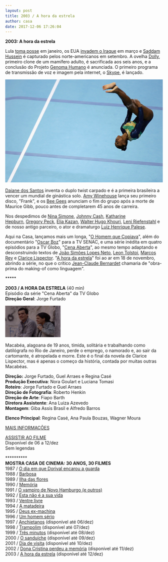 ```yaml
---
layout: post
title: 2003 / A hora da estrela
author: casa
date: 2017-12-06 17:26:04
---
```

**2003: A hora da estrela**

Lula [toma posse](https://en.wikipedia.org/wiki/First_inauguration_of_Luiz_In%C3%A1cio_Lula_da_Silva) em janeiro, os EUA [invadem o Iraque](https://en.wikipedia.org/wiki/2003_invasion_of_Iraq) em março e [Saddam Hussein](https://en.wikipedia.org/wiki/Saddam_Hussein) é capturado pelos norte-americanos em setembro. A ovelha [Dolly](https://en.wikipedia.org/wiki/Dolly_(sheep)), primeiro clone de um mamífero adulto, é sacrificada aos seis anos, e a conclusão do Projeto [Genoma Humano](https://pt.wikipedia.org/wiki/Genoma_humano) é anunciada. O primeiro programa de transmissão de voz e imagem pela internet, o [Skype](https://www.youtube.com/watch?v=UneEMkani5g), é lançado.

![](/uploads/daiane.jpg)

[Daiane dos Santos](https://youtu.be/_elohkkjDAY) inventa o duplo twist carpado e é a primeira brasileira a vencer um mundial de ginástica solo. [Amy Winehouse](https://www.youtube.com/watch?v=bOzVprikzKA) lança seu primeiro disco, "Frank", e os [Bee Gees](https://www.youtube.com/watch?v=thkh7wNdgoo) anunciam o fim do grupo após a morte de Maurice Gibb, pouco antes de completarem 45 anos de carreira.

Nos despedimos de [Nina Simone](https://www.youtube.com/watch?v=L5jI9I03q8E), [Johnny Cash](https://en.wikipedia.org/wiki/Johnny_Cash), [Katharine Hepburn](https://www.youtube.com/watch?v=EdYNtGEhb2Y), [Gregory Peck](https://www.youtube.com/watch?v=4I03LuMOzAQ), [Elia Kazan](https://en.wikipedia.org/wiki/Elia_Kazan), [Walter Hugo Khouri](http://www1.folha.uol.com.br/fsp/ilustrad/fq2806200306.htm), [Leni Riefenstahl](https://en.wikipedia.org/wiki/Leni_Riefenstahl) e de nosso antigo parceiro, o ator e dramaturgo [Luiz Henrique Palese](https://centrodaterra.org.br/como-vivem-os-mortos-grupo-Stravaganza).

Aqui na Casa, lançamos mais um longa, "[O Homem que Copiava](https://www.casacinepoa.com.br/filmes/homem-que-copiava/)", além do documentário "[Oscar Boz](https://www.casacinepoa.com.br/uploads/oscboz-imgr.jpg)" para a TV SENAC, e uma série inédita em quatro episódios para a TV Globo, "[Cena Aberta](https://www.casacinepoa.com.br/filmes/cena-aberta/)", ao mesmo tempo adaptando e desconstruindo textos de [João Simões Lopes Neto](https://joaosimoeslopesneto.com.br/joao-simoes-lopes-neto/o-escritor), [Leon Tolstoi](https://pt.wikipedia.org/wiki/Liev_Tolst%C3%B3i), [Marcos Rey](https://www.ebiografia.com/marcos_rey/) e [Clarice Lispector](https://youtu.be/ohHP1l2EVnU). "[A hora da estrela](https://www1.folha.uol.com.br/folha/ilustrada/ult90u37667.shtml)" foi ao ar em 18 de novembro, abrindo a série, no que o crítico [Jean-Claude Bernardet](https://pt.wikipedia.org/wiki/Jean-Claude_Bernardet) chamaria de "obra-prima do making-of como linguagem".

\*\*\*\**

**2003 / A HORA DA ESTRELA** (40 min)\
Episódio da série "Cena Aberta" da TV Globo\
**Direção Geral**: Jorge Furtado

![](/uploads/horaest-im.jpg)

Macabéa, alagoana de 19 anos, tímida, solitária e trabalhando como datilógrafa no Rio de Janeiro, perde o emprego, o namorado e, ao sair da cartomante, é atropelada e morre. Este é o final da novela de Clarice Lispector, mas é apenas o começo da história, contada por muitas outras Macabéas.

**Direção:** Jorge Furtado, Guel Arraes e Regina Casé\
**Produção Executiva**: Nora Goulart e Luciana Tomasi\
**Roteiro**: Jorge Furtado e Guel Arraes\
**Direção de Fotografia**: Roberto Henkin\
**Direção de Arte**: Fiapo Barth\
**Diretora Assistente**: Ana Luiza Azevedo\
**Montagem**: Giba Assis Brasil e Alfredo Barros

**Elenco Principal**: Regina Casé, Ana Paula Bouzas, Wagner Moura

[MAIS INFORMAÇÕES](https://www.casacinepoa.com.br/filmes/)

[A﻿SSISTIR AO FILME](https://vimeo.com/240483001)\
Disponível de 06 a 12/dez\
Sem legendas

\*\*\*\*\*\*\*\*\*\*\
**MOSTRA CASA DE CINEMA: 30 ANOS, 30 FILMES**\
1987 / [O dia em que Dorival encarou a guarda](https://www.casacinepoa.com.br/blog/2017-11-20-1986-87-o-dia-em-que-dorival-encarou-a-guarda/)\
1988 / [Barbosa](https://www.casacinepoa.com.br/blog/2017-11-21-1988-barbosa/)[](http://www.casacinepoa.com.br/o-blog/casa-30-anos/1988-barbosa)\
1989 / [Ilha das flores](https://www.casacinepoa.com.br/blog/2017-11-22-1989-ilha-das-flores/)\
1990 / [Memória](https://www.casacinepoa.com.br/blog/2017-11-23-1990-mem%C3%B3ria/)\
1991 / [O vampiro de Novo Hamburgo (e outros)](https://www.casacinepoa.com.br/blog/2017-11-24-1991-o-vampiro-de-novo-hamburgo-e-outros/)\
1992 / [Esta não é a sua vida](https://www.casacinepoa.com.br/blog/2017-11-25-1992-esta-n%C3%A3o-%C3%A9-a-sua-vida/)\
1993 / [Ventre livre](https://www.casacinepoa.com.br/blog/2017-11-26-1993-ventre-livre/)\
1994 / [A matadeira](https://www.casacinepoa.com.br/blog/2017-11-27-1994-a-matadeira/)\
1995 / [Deus ex-machina](https://www.casacinepoa.com.br/blog/2017-11-28-1995-deus-ex-machina/)\
1996 / [Um homem sério](https://www.casacinepoa.com.br/blog/2017-11-29-1996-um-homem-s%C3%A9rio/)\
1997 / [Anchietanos](https://vimeo.com/240152481) (disponível até 06/dez)\
1998 / [Trampolim](https://vimeo.com/240164806) (disponível até 07/dez)\
1999 / [Três minutos](https://vimeo.com/240196565) (disponível até 08/dez)\
2000 / [O sanduíche](https://vimeo.com/240198939) (disponível até 09/dez)\
2001 / [Dia de visita](https://vimeo.com/243380072) (disponível até 10/dez)\
2002 / [Dona Cristina perdeu a memória](https://vimeo.com/240478265) (disponível até 11/dez)\
2003 / [A hora da estrela](https://vimeo.com/240483001) (disponível até 12/dez)